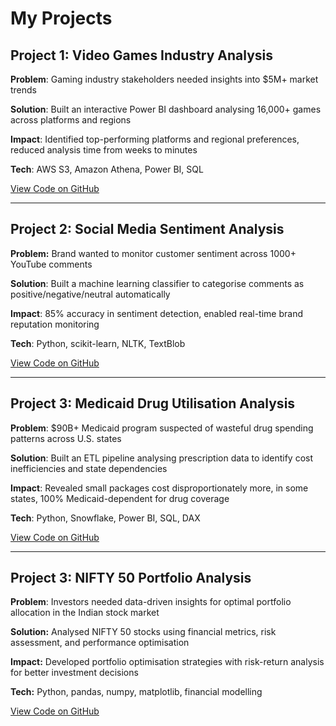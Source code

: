 # My Projects

## Project 1: Video Games Industry Analysis
**Problem**: Gaming industry stakeholders needed insights into $5M+ market trends

**Solution**: Built an interactive Power BI dashboard analysing 16,000+ games across platforms and regions

**Impact**: Identified top-performing platforms and regional preferences, reduced analysis time from weeks to minutes

**Tech**: AWS S3, Amazon Athena, Power BI, SQL

[View Code on GitHub](https://github.com/Jyoti200/AWS_s3_VideoGamesPowerBI)

---

## Project 2: Social Media Sentiment Analysis
**Problem:** Brand wanted to monitor customer sentiment across 1000+ YouTube comments

**Solution**: Built a machine learning classifier to categorise comments as positive/negative/neutral automatically

**Impact**: 85% accuracy in sentiment detection, enabled real-time brand reputation monitoring

**Tech**: Python, scikit-learn, NLTK, TextBlob

[View Code on GitHub](https://github.com/Jyoti200/youtube-feedback-analyzer)

---
## Project 3: Medicaid Drug Utilisation Analysis
**Problem**: $90B+ Medicaid program suspected of wasteful drug spending patterns across U.S. states

**Solution**: Built an ETL pipeline analysing prescription data to identify cost inefficiencies and state dependencies

**Impact**: Revealed small packages cost disproportionately more, in some states, 100% Medicaid-dependent for drug coverage

**Tech**: Python, Snowflake, Power BI, SQL, DAX

[View Code on GitHub](https://github.com/Jyoti200/StateDrugUtilizationAnalysis)

---
## Project 3: NIFTY 50 Portfolio Analysis
**Problem**: Investors needed data-driven insights for optimal portfolio allocation in the Indian stock market

**Solution:** Analysed NIFTY 50 stocks using financial metrics, risk assessment, and performance optimisation

**Impact:** Developed portfolio optimisation strategies with risk-return analysis for better investment decisions

**Tech:** Python, pandas, numpy, matplotlib, financial modelling

[View Code on GitHub](https://github.com/Jyoti200/financial_portfolio_analysis)

